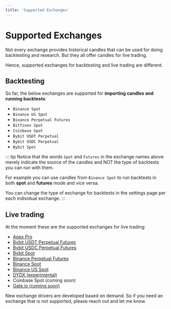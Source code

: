 ```yaml
---
title: 'Supported Exchanges'
---
```


# Supported Exchanges

Not every exchange provides historical candles that can be used for doing backtesting and research. But they all offer candles for live trading.

Hence, supported exchanges for backtesting and live trading are different.

## Backtesting

So far, the below exchanges are supported for **importing candles and running backtests**:

-   `Binance Spot`
-   `Binance US Spot`
-   `Binance Perpetual Futures`
-   `Bitfinex Spot`
-   `Coinbase Spot`
-   `Bybit USDT Perpetual`
-   `Bybit USDC Perpetual`
-   `Bybit Spot`

::: tip
Notice that the words `Spot` and `Futures` in the exchange names above merely indicate the source of the candles and NOT the type of backtests you can run with them.

For example you can use candles from `Binance Spot` to run backtests in both **spot** and **futures** mode and vice versa.

You can change the type of exchange for backtests in the settings page per each individual exchange.
:::

## Live trading

At the moment these are the supported exchanges for live trading:

-   [Apex Pro](https://jesse.trade/apex)
-   [Bybit USDT Perpetual Futures](https://jesse.trade/bybit)
-   [Bybit USDC Perpetual Futures](https://jesse.trade/bybit)
-   [Bybit Spot](https://jesse.trade/bybit)
-   [Binance Perpetual Futures](https://www.binance.com/en/futures/BTCUSDT)
-   [Binance Spot](https://www.binance.com/en/trade/BTC_USDT?theme=dark&type=spot)
-   [Binance US Spot](https://www.binance.us)
-   [DYDX (experimental)](https://jesse.trade/dydx)
-   Coinbase Spot (coming soon)
-   [Gate.io (coming soon)](https://jesse.trade/gate)

 New exchange drivers are developed based on demand. So if you need an exchange that is not supported, please reach out and let me know.
